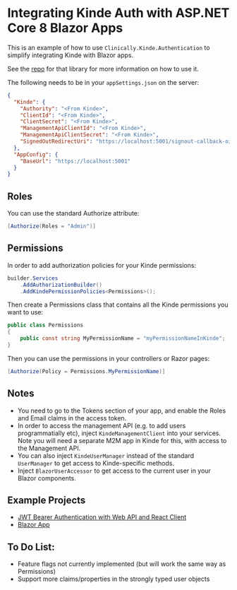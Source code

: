 # Integrating Kinde Auth with ASP.NET Core 8 Blazor Apps

This is an example of how to use ```Clinically.Kinde.Authentication``` to simplify integrating Kinde with Blazor apps.

See the [repo](https://github.com/clinically-au/kinde-authentication) for that library for more information on how to use it.

The following needs to be in your ```appSettings.json``` on the server:

```json
{
  "Kinde": {
    "Authority": "<From Kinde>",
    "ClientId": "<From Kinde>",
    "ClientSecret": "<From Kinde>",
    "ManagementApiClientId": "<From Kinde>",
    "ManagementApiClientSecret": "<From Kinde>",
    "SignedOutRedirectUri": "https://localhost:5001/signout-callback-oidc",
  },
  "AppConfig": {
    "BaseUrl": "https://localhost:5001"
  }
}
```

## Roles

You can use the standard Authorize attribute:

```csharp
[Authorize(Roles = "Admin")]
```

## Permissions

In order to add authorization policies for your Kinde permissions:

```csharp
builder.Services
    .AddAuthorizationBuilder()
    .AddKindePermissionPolicies<Permissions>();
```

Then create a Permissions class that contains all the Kinde permissions you want to use:

```csharp
public class Permissions
{
    public const string MyPermissionName = "myPermissionNameInKinde";
}
```

Then you can use the permissions in your controllers or Razor pages:

```csharp
[Authorize(Policy = Permissions.MyPermissionName)]
```

## Notes

- You need to go to the Tokens section of your app, and enable the Roles and Email claims in the access token.
- In order to access the management API (e.g. to add users programmatially etc), inject ```KindeManagementClient``` into
  your services. Note you will need a separate M2M app in Kinde for this, with access to the Management API.
- You can also inject ```KindeUserManager``` instead of the standard ```UserManager``` to get access to Kinde-specific
  methods.
- Inject ```BlazorUserAccessor``` to get access to the current user in your Blazor components.

## Example Projects

- [JWT Bearer Authentication with Web API and React Client](https://github.com/clinically-au/KindeJwtExample)
- [Blazor App](https://github.com/clinically-au/BlazorAppWithKindeAuthentication)

## To Do List:

- Feature flags not currently implemented (but will work the same way as Permissions)
- Support more claims/properties in the strongly typed user objects
